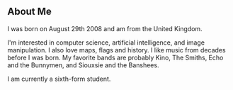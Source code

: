## About Me

I was born on August 29th 2008 and am from the United Kingdom.

I'm interested in computer science, artificial intelligence, and image manipulation. I also love maps, flags and history.
I like music from decades before I was born. My favorite bands are probably Kino, The Smiths, Echo and the Bunnymen, and Siouxsie and the Banshees.

I am currently a sixth-form student.

<!---
Marvelis08/Marvelis08 is a ✨ special ✨ repository because its `README.md` (this file) appears on your GitHub profile.
You can click the Preview link to take a look at your changes.
--->
